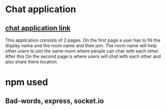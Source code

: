 # Chat application

## [chat application link](https://chat-app-swapnil.herokuapp.com/)

This application consists of 2 pages. On the first page a user has to fill the display name and the room name and then join. The room name will help other users to join the same room where people can chat with each other. After this 
On the second page is where users will chat with each other and also share there location.

# npm used
## Bad-words, express, socket.io

